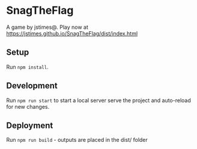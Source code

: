 # SnagTheFlag

A game by jstimes@. 
Play now at https://jstimes.github.io/SnagTheFlag/dist/index.html

## Setup

Run `npm install`.

## Development

Run `npm run start` to start a local server serve the project and auto-reload 
for new changes.

## Deployment

Run `npm run build` - outputs are placed in the dist/ folder
